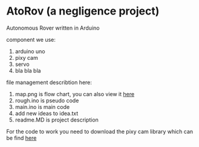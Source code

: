 # AtoRov (a negligence project)
Autonomous Rover written in Arduino

component we use:
1. arduino uno
1. pixy cam
1. servo
1. bla bla bla


file management describtion here:
1. map.png is flow chart, you can also view it [here](https://miro.com/welcomeonboard/WHg5V3BNM1RGY2w5Qk85a2dNZ0NXc29yY28zYXRtR0xyVVhPWWJlbE0ybVh2SDRsNWdGZnMxaGNqakhUS1VTU3wzNDU4NzY0NTQ0MTQyNDA1NzM5fDI=?share_link_id=759237895626)
1. rough.ino  is pseudo code
1. main.ino is main code
1. add new ideas to idea.txt
1. readme.MD is project description

For the code to work you need to download the pixy cam library which can be find [here](https://pixycam.com/downloads-pixy1/)
